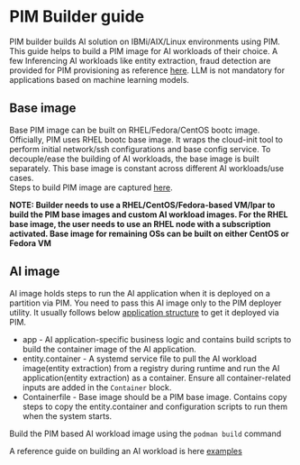 # PIM Builder guide

PIM builder builds AI solution on IBMi/AIX/Linux environments using PIM. This guide helps to build a PIM image for AI workloads of their choice.
A few Inferencing AI workloads like entity extraction, fraud detection are provided for PIM provisioning as reference [here](../examples/). LLM is not mandatory for applications based on machine learning models.

## Base image
Base PIM image can be built on RHEL/Fedora/CentOS bootc image. Officially, PIM uses RHEL bootc base image. It wraps the cloud-init tool to perform initial network/ssh configurations and base config service. To decouple/ease the building of AI workloads, the base image is built separately.
This base image is constant across different AI workloads/use cases.  
Steps to build PIM image are captured [here](../base-image/README.md).

**NOTE: Builder needs to use a RHEL/CentOS/Fedora-based VM/lpar to build the PIM base images and custom AI workload images. For the RHEL base image, the user needs to use an RHEL node with a subscription activated. Base image for remaining OSs can be built on either CentOS or Fedora VM**

## AI image
AI image holds steps to run the AI application when it is deployed on a partition via PIM. You need to pass this AI image only to the PIM deployer utility. It usually follows below [application structure](app_structure.png) to get it deployed via PIM. 

- app - AI application-specific business logic and contains build scripts to build the container image of the AI application.
- entity.container - A systemd service file to pull the AI workload image(entity extraction) from a registry during runtime and run the AI application(entity extraction) as a container. Ensure all container-related inputs are added in the `Container` block.
- Containerfile - Base image should be a PIM base image. Contains copy steps to copy the entity.container and configuration scripts to run them when the system starts.

Build the PIM based AI workload image using the `podman build` command

A reference guide on building an AI workload is here [examples](../examples/README.md)
